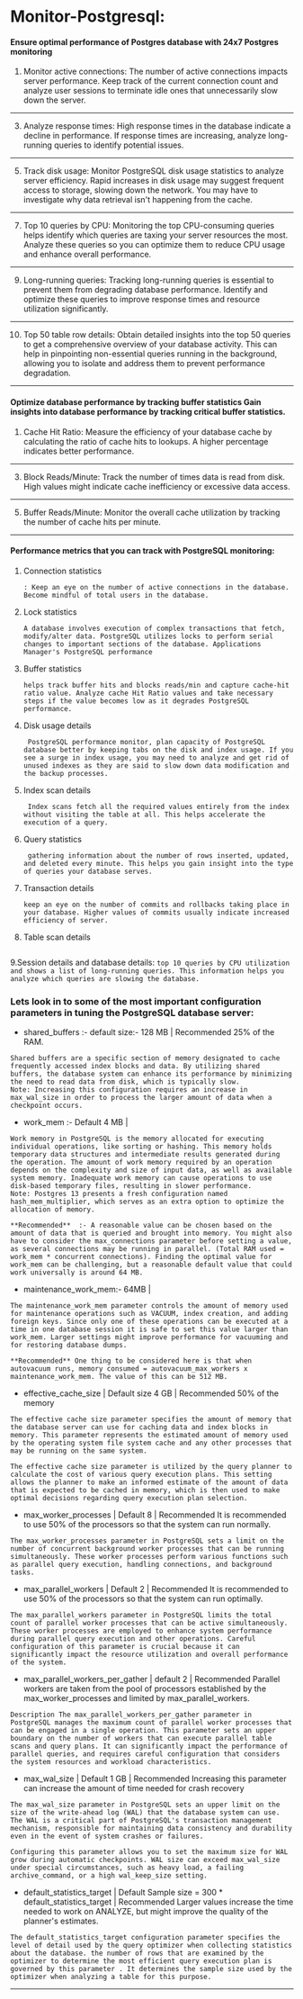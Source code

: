 # Monitor-Postgresql:
#### Ensure optimal performance of Postgres database with 24x7 Postgres monitoring
1. Monitor active connections: The number of active connections impacts server performance. Keep track of the current connection count and analyze user sessions to terminate idle ones that unnecessarily slow down the server.
---
3. Analyze response times: High response times in the database indicate a decline in performance. If response times are increasing, analyze long-running queries to identify potential issues.
---
5. Track disk usage: Monitor PostgreSQL disk usage statistics to analyze server efficiency. Rapid increases in disk usage may suggest frequent access to storage, slowing down the network. You may have to investigate why data retrieval isn't happening from the cache.
---
7. Top 10 queries by CPU: Monitoring the top CPU-consuming queries helps identify which queries are taxing your server resources the most. Analyze these queries so you can optimize them to reduce CPU usage and enhance overall performance.
---
9. Long-running queries: Tracking long-running queries is essential to prevent them from degrading database performance. Identify and optimize these queries to improve response times and resource utilization significantly.
---
10. Top 50 table row details: Obtain detailed insights into the top 50 queries to get a comprehensive overview of your database activity. This can help in pinpointing non-essential queries running in the background, allowing you to isolate and address them to prevent performance degradation.
---
#### Optimize database performance by tracking buffer statistics Gain insights into database performance by tracking critical buffer statistics.
1. Cache Hit Ratio: Measure the efficiency of your database cache by calculating the ratio of cache hits to lookups. A higher percentage indicates better performance.
---
3. Block Reads/Minute: Track the number of times data is read from disk. High values might indicate cache inefficiency or excessive data access.
---
5. Buffer Reads/Minute: Monitor the overall cache utilization by tracking the number of cache hits per minute.
---
#### Performance metrics that you can track with PostgreSQL monitoring:
  1. Connection statistics
      ```
      : Keep an eye on the number of active connections in the database. Become mindful of total users in the database.
      ```
  2. Lock statistics
      ```
      A database involves execution of complex transactions that fetch, modify/alter data. PostgreSQL utilizes locks to perform serial changes to important sections of the database. Applications Manager's PostgreSQL performance
      ```
  3. Buffer statistics
     ```
     helps track buffer hits and blocks reads/min and capture cache-hit ratio value. Analyze cache Hit Ratio values and take necessary steps if the value becomes low as it degrades PostgreSQL performance.
     ```
  4. Disk usage details
     ```
      PostgreSQL performance monitor, plan capacity of PostgreSQL database better by keeping tabs on the disk and index usage. If you see a surge in index usage, you may need to analyze and get rid of unused indexes as they are said to slow down data modification and the backup processes.
     ```
  5. Index scan details
      ```
       Index scans fetch all the required values entirely from the index without visiting the table at all. This helps accelerate the execution of a query.
      ```
  6. Query statistics
      ```
       gathering information about the number of rows inserted, updated, and deleted every minute. This helps you gain insight into the type of queries your database serves.
      ```
  7. Transaction details
      ```
      keep an eye on the number of commits and rollbacks taking place in your database. Higher values of commits usually indicate increased efficiency of server.
      ```
  8. Table scan details
      ```
      ```
  9.Session details and database details: 
      ```
      top 10 queries by CPU utilization and shows a list of long-running queries. This information helps you analyze which queries are slowing the database.
      ```
### Lets look in to some of the most important configuration parameters in tuning the PostgreSQL database server:

- shared_buffers :- default size:- 128 MB | Recommended	25% of the RAM.
```
Shared buffers are a specific section of memory designated to cache frequently accessed index blocks and data. By utilizing shared buffers, the database system can enhance its performance by minimizing the need to read data from disk, which is typically slow.
Note: Increasing this configuration requires an increase in max_wal_size in order to process the larger amount of data when a checkpoint occurs.
```
- work_mem :- Default	4 MB |
```
Work memory in PostgreSQL is the memory allocated for executing individual operations, like sorting or hashing. This memory holds temporary data structures and intermediate results generated during the operation. The amount of work memory required by an operation depends on the complexity and size of input data, as well as available system memory. Inadequate work memory can cause operations to use disk-based temporary files, resulting in slower performance.
Note: Postgres 13 presents a fresh configuration named hash_mem_multiplier, which serves as an extra option to optimize the allocation of memory.

**Recommended**	 :- A reasonable value can be chosen based on the amount of data that is queried and brought into memory. You might also have to consider the max_connections parameter before setting a value, as several connections may be running in parallel. (Total RAM used = work_mem * concurrent connections). Finding the optimal value for work_mem can be challenging, but a reasonable default value that could work universally is around 64 MB.
```
- maintenance_work_mem:- 64MB |
```
The maintenance_work_mem parameter controls the amount of memory used for maintenance operations such as VACUUM, index creation, and adding foreign keys. Since only one of these operations can be executed at a time in one database session it is safe to set this value larger than work_mem. Larger settings might improve performance for vacuuming and for restoring database dumps.

**Recommended** One thing to be considered here is that when autovacuum runs, memory consumed = autovacuum_max_workers x maintenance_work_mem. The value of this can be 512 MB.
```
- effective_cache_size | Default size 4 GB | Recommended	50% of the memory
```
The effective cache size parameter specifies the amount of memory that the database server can use for caching data and index blocks in memory. This parameter represents the estimated amount of memory used by the operating system file system cache and any other processes that may be running on the same system.

The effective cache size parameter is utilized by the query planner to calculate the cost of various query execution plans. This setting allows the planner to make an informed estimate of the amount of data that is expected to be cached in memory, which is then used to make optimal decisions regarding query execution plan selection.
```
- max_worker_processes | Default	8 |  Recommended	It is recommended to use 50% of the processors so that the system can run normally.
```
The max_worker_processes parameter in PostgreSQL sets a limit on the number of concurrent background worker processes that can be running simultaneously. These worker processes perform various functions such as parallel query execution, handling connections, and background tasks.
```

- max_parallel_workers | Default	2 | Recommended	It is recommended to use 50% of the processors so that the system can run optimally.
```
The max_parallel_workers parameter in PostgreSQL limits the total count of parallel worker processes that can be active simultaneously. These worker processes are employed to enhance system performance during parallel query execution and other operations. Careful configuration of this parameter is crucial because it can significantly impact the resource utilization and overall performance of the system.
```
- max_parallel_workers_per_gather | default 2 | Recommended	Parallel workers are taken from the pool of processors established by the max_worker_processes and limited by max_parallel_workers.
```
Description	The max_parallel_workers_per_gather parameter in PostgreSQL manages the maximum count of parallel worker processes that can be engaged in a single operation. This parameter sets an upper boundary on the number of workers that can execute parallel table scans and query plans. It can significantly impact the performance of parallel queries, and requires careful configuration that considers the system resources and workload characteristics.
```
- max_wal_size |  Default	1 GB |  Recommended	Increasing this parameter can increase the amount of time needed for crash recovery

```
The max_wal_size parameter in PostgreSQL sets an upper limit on the size of the write-ahead log (WAL) that the database system can use. The WAL is a critical part of PostgreSQL's transaction management mechanism, responsible for maintaining data consistency and durability even in the event of system crashes or failures.

Configuring this parameter allows you to set the maximum size for WAL grow during automatic checkpoints. WAL size can exceed max_wal_size under special circumstances, such as heavy load, a failing archive_command, or a high wal_keep_size setting.
```

- default_statistics_target | Default	Sample size = 300 * default_statistics_target | Recommended	Larger values increase the time needed to work on ANALYZE, but might improve the quality of the planner's estimates.

```
The default_statistics_target configuration parameter specifies the level of detail used by the query optimizer when collecting statistics about the database. the number of rows that are examined by the optimizer to determine the most efficient query execution plan is governed by this parameter . It determines the sample size used by the optimizer when analyzing a table for this purpose.
```
---








